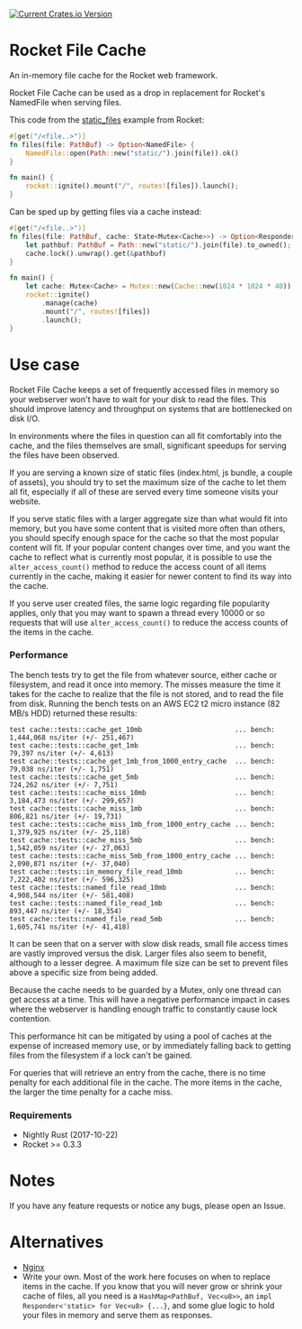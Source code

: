 [![Current Crates.io Version](https://img.shields.io/crates/v/rocket-file-cache.svg)](https://crates.io/crates/rocket-file-pool)

# Rocket File Cache
An in-memory file cache for the Rocket web framework.

Rocket File Cache can be used as a drop in replacement for Rocket's NamedFile when serving files.

This code from the [static_files](https://github.com/SergioBenitez/Rocket/blob/master/examples/static_files/src/main.rs) example from Rocket:
```rust
#[get("/<file..>")]
fn files(file: PathBuf) -> Option<NamedFile> {
    NamedFile::open(Path::new("static/").join(file)).ok()
}

fn main() {
    rocket::ignite().mount("/", routes![files]).launch();
}
```
Can be sped up by getting files via a cache instead:
```rust
#[get("/<file..>")]
fn files(file: PathBuf, cache: State<Mutex<Cache>>) -> Option<ResponderFile> {
    let pathbuf: PathBuf = Path::new("static/").join(file).to_owned();
    cache.lock().unwrap().get(&pathbuf)
}

fn main() {
    let cache: Mutex<Cache> = Mutex::new(Cache::new(1024 * 1024 * 40)); // 40 MB
    rocket::ignite()
        .manage(cache)
        .mount("/", routes![files])
        .launch();
}
```


# Use case 
Rocket File Cache keeps a set of frequently accessed files in memory so your webserver won't have to wait for your disk to read the files.
This should improve latency and throughput on systems that are bottlenecked on disk I/O.

In environments where the files in question can all fit comfortably into the cache, and the files themselves are small, significant speedups for serving the files have been observed.

If you are serving a known size of static files (index.html, js bundle, a couple of assets),
you should try to set the maximum size of the cache to let them all fit,
especially if all of these are served every time someone visits your website.

If you serve static files with a larger aggregate size than what would fit into memory, 
but you have some content that is visited more often than others, you should specify enough space for the cache
so that the most popular content will fit.
If your popular content changes over time, and you want the cache to reflect what is currently most popular,
it is possible to use the `alter_access_count()` method to reduce the access count of all items currently in the cache,
making it easier for newer content to find its way into the cache.


If you serve user created files, the same logic regarding file popularity applies,
only that you may want to spawn a thread every 10000 or so requests that will use `alter_access_count()` 
to reduce the access counts of the items in the cache.

### Performance

The bench tests try to get the file from whatever source, either cache or filesystem, and read it once into memory.
The misses measure the time it takes for the cache to realize that the file is not stored, and to read the file from disk.
Running the bench tests on an AWS EC2 t2 micro instance (82 MB/s HDD) returned these results:
```
test cache::tests::cache_get_10mb                       ... bench:   1,444,068 ns/iter (+/- 251,467)
test cache::tests::cache_get_1mb                        ... bench:      79,397 ns/iter (+/- 4,613)
test cache::tests::cache_get_1mb_from_1000_entry_cache  ... bench:      79,038 ns/iter (+/- 1,751)
test cache::tests::cache_get_5mb                        ... bench:     724,262 ns/iter (+/- 7,751)
test cache::tests::cache_miss_10mb                      ... bench:   3,184,473 ns/iter (+/- 299,657)
test cache::tests::cache_miss_1mb                       ... bench:     806,821 ns/iter (+/- 19,731)
test cache::tests::cache_miss_1mb_from_1000_entry_cache ... bench:   1,379,925 ns/iter (+/- 25,118)
test cache::tests::cache_miss_5mb                       ... bench:   1,542,059 ns/iter (+/- 27,063)
test cache::tests::cache_miss_5mb_from_1000_entry_cache ... bench:   2,090,871 ns/iter (+/- 37,040)
test cache::tests::in_memory_file_read_10mb             ... bench:   7,222,402 ns/iter (+/- 596,325)
test cache::tests::named_file_read_10mb                 ... bench:   4,908,544 ns/iter (+/- 581,408)
test cache::tests::named_file_read_1mb                  ... bench:     893,447 ns/iter (+/- 18,354)
test cache::tests::named_file_read_5mb                  ... bench:   1,605,741 ns/iter (+/- 41,418)
```

It can be seen that on a server with slow disk reads, small file access times are vastly improved versus the disk.
Larger files also seem to benefit, although to a lesser degree.
A maximum file size can be set to prevent files above a specific size from being added.

Because the cache needs to be guarded by a Mutex, only one thread can get access at a time.
This will have a negative performance impact in cases where the webserver is handling enough traffic to constantly cause lock contention.

This performance hit can be mitigated by using a pool of caches at the expense of increased memory use,
or by immediately falling back to getting files from the filesystem if a lock can't be gained.

For queries that will retrieve an entry from the cache, there is no time penalty for each additional file in the cache.
The more items in the cache, the larger the time penalty for a cache miss.

### Requirements
* Nightly Rust (2017-10-22)
* Rocket >= 0.3.3

# Notes
If you have any feature requests or notice any bugs, please open an Issue.

# Alternatives 

* [Nginx](http://nginx.org/)
* Write your own.
Most of the work here focuses on when to replace items in the cache.
If you know that you will never grow or shrink your cache of files, all you need is a 
`HashMap<PathBuf, Vec<u8>>`, an `impl Responder<'static> for Vec<u8> {...}`, and some glue logic
to hold your files in memory and serve them as responses.

